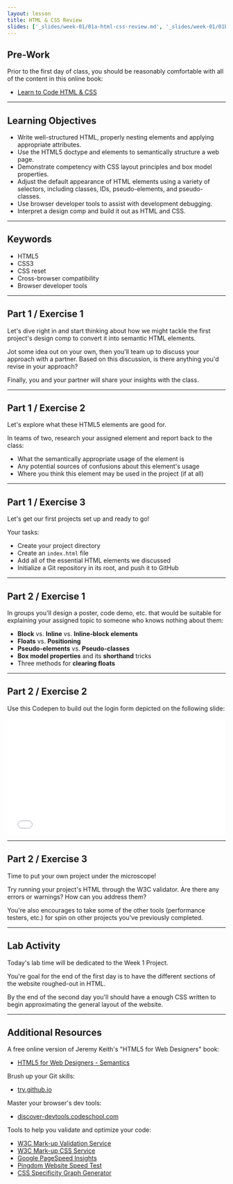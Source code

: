 ```yaml
---
layout: lesson
title: HTML & CSS Review
slides: ['_slides/week-01/01a-html-css-review.md', '_slides/week-01/01b-html-css-review.md']
---
```


## Pre-Work

Prior to the first day of class, you should be reasonably comfortable with all of the content in this online book:

- [Learn to Code HTML & CSS](http://learn.shayhowe.com/html-css/)

---

## Learning Objectives

- Write well-structured HTML, properly nesting elements and applying appropriate attributes.
- Use the HTML5 doctype and elements to semantically structure a web page.
- Demonstrate competency with CSS layout principles and box model properties.
- Adjust the default appearance of HTML elements using a variety of selectors, including classes, IDs, pseudo-elements, and pseudo-classes.
- Use browser developer tools to assist with development debugging.
- Interpret a design comp and build it out as HTML and CSS.

---

## Keywords

- HTML5
- CSS3
- CSS reset
- Cross-browser compatibility
- Browser developer tools

---

## Part 1 / Exercise 1

Let's dive right in and start thinking about how we might tackle the first project's design comp to convert it into semantic HTML elements.

Jot some idea out on your own, then you'll team up to discuss your approach with a partner. Based on this discussion, is there anything you'd revise in your approach?

Finally, you and your partner will share your insights with the class.

---

## Part 1 / Exercise 2

Let's explore what these HTML5 elements are good for.

In teams of two, research your assigned element and report back to the class:

- What the semantically appropriate usage of the element is
- Any potential sources of confusions about this element's usage
- Where you think this element may be used in the project (if at all)

---

## Part 1 / Exercise 3

Let's get our first projects set up and ready to go!

Your tasks:

- Create your project directory
- Create an `index.html` file
- Add all of the essential HTML elements we discussed
- Initialize a Git repository in its root, and push it to GitHub

---

## Part 2 / Exercise 1

In groups you'll design a poster, code demo, etc. that would be suitable for explaining your assigned topic to someone who knows nothing about them:

- **Block** vs. **Inline** vs. **Inline-block elements**
- **Floats** vs. **Positioning**
- **Pseudo-elements** vs. **Pseudo-classes**
- **Box model properties** and its **shorthand** tricks
- Three methods for **clearing floats**

---

## Part 2 / Exercise 2

Use this Codepen to build out the login form depicted on the following slide:

<iframe height='268' scrolling='no' src='//codepen.io/redacademy/embed/VLoqVR/?height=268&theme-id=0&default-tab=css' frameborder='no' allowtransparency='true' allowfullscreen='true' style='width: 100%;'>See the Pen <a href='http://codepen.io/redacademy/pen/VLoqVR/'>VLoqVR</a> by RED Academy (<a href='http://codepen.io/redacademy'>@redacademy</a>) on <a href='http://codepen.io'>CodePen</a>.
</iframe>

---

## Part 2 / Exercise 3

Time to put your own project under the microscope!

Try running your project's HTML through the W3C validator. Are there any errors or warnings? How can you address them?

You're also encourages to take some of the other tools (performance testers, etc.) for spin on other projects you've previously completed.

---

## Lab Activity

Today's lab time will be dedicated to the Week 1 Project.

You're goal for the end of the first day is to have the different sections of the website roughed-out in HTML.

By the end of the second day you'll should have a enough CSS written to begin approximating the general layout of the website.

---

## Additional Resources

A free online version of Jeremy Keith's "HTML5 for Web Designers" book:

- [HTML5 for Web Designers - Semantics](http://html5forwebdesigners.com/semantics/)

Brush up your Git skills:

- [try.github.io](https://try.github.io/)

Master your browser's dev tools:

- [discover-devtools.codeschool.com](http://discover-devtools.codeschool.com/)

Tools to help you validate and optimize your code:

- [W3C Mark-up Validation Service](https://validator.w3.org/)
- [W3C Mark-up CSS Service](https://jigsaw.w3.org/css-validator/)
- [Google PageSpeed Insights](https://developers.google.com/speed/pagespeed/insights/)
- [Pingdom Website Speed Test](http://tools.pingdom.com/)
- [CSS Specificity Graph Generator](https://jonassebastianohlsson.com/specificity-graph/)
